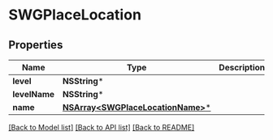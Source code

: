 # SWGPlaceLocation

## Properties
Name | Type | Description | Notes
------------ | ------------- | ------------- | -------------
**level** | **NSString*** |  | [optional] 
**levelName** | **NSString*** |  | [optional] 
**name** | [**NSArray&lt;SWGPlaceLocationName&gt;***](SWGPlaceLocationName.md) |  | [optional] 

[[Back to Model list]](../README.md#documentation-for-models) [[Back to API list]](../README.md#documentation-for-api-endpoints) [[Back to README]](../README.md)


